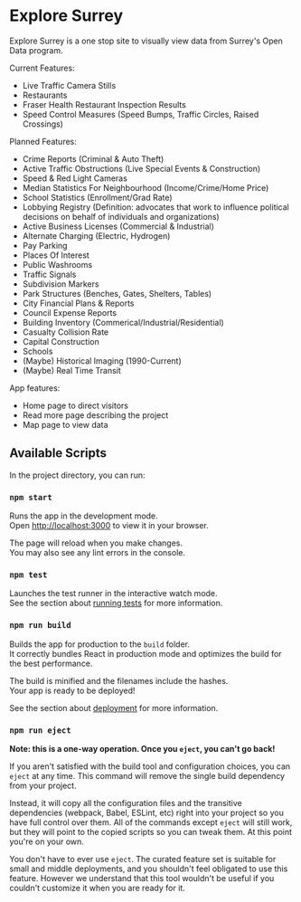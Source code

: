 # Explore Surrey

Explore Surrey is a one stop site to visually view data from Surrey's Open Data program.

Current Features:
- Live Traffic Camera Stills
- Restaurants
- Fraser Health Restaurant Inspection Results
- Speed Control Measures (Speed Bumps, Traffic Circles, Raised Crossings)

Planned Features:
- Crime Reports (Criminal & Auto Theft)
- Active Traffic Obstructions (Live Special Events & Construction)
- Speed & Red Light Cameras 
- Median Statistics For Neighbourhood (Income/Crime/Home Price)
- School Statistics (Enrollment/Grad Rate)
- Lobbying Registry (Definition: advocates that work to influence political decisions on behalf of individuals and organizations)
- Active Business Licenses (Commercial & Industrial)
- Alternate Charging (Electric, Hydrogen)
- Pay Parking
- Places Of Interest
- Public Washrooms
- Traffic Signals
- Subdivision Markers
- Park Structures (Benches, Gates, Shelters, Tables)
- City Financial Plans & Reports
- Council Expense Reports
- Building Inventory (Commerical/Industrial/Residential)
- Casualty Collision Rate
- Capital Construction
- Schools
- (Maybe) Historical Imaging (1990-Current)
- (Maybe) Real Time Transit

App features:
- Home page to direct visitors
- Read more page describing the project
- Map page to view data
## Available Scripts

In the project directory, you can run:

### `npm start`

Runs the app in the development mode.\
Open [http://localhost:3000](http://localhost:3000) to view it in your browser.

The page will reload when you make changes.\
You may also see any lint errors in the console.

### `npm test`

Launches the test runner in the interactive watch mode.\
See the section about [running tests](https://facebook.github.io/create-react-app/docs/running-tests) for more information.

### `npm run build`

Builds the app for production to the `build` folder.\
It correctly bundles React in production mode and optimizes the build for the best performance.

The build is minified and the filenames include the hashes.\
Your app is ready to be deployed!

See the section about [deployment](https://facebook.github.io/create-react-app/docs/deployment) for more information.

### `npm run eject`

**Note: this is a one-way operation. Once you `eject`, you can't go back!**

If you aren't satisfied with the build tool and configuration choices, you can `eject` at any time. This command will remove the single build dependency from your project.

Instead, it will copy all the configuration files and the transitive dependencies (webpack, Babel, ESLint, etc) right into your project so you have full control over them. All of the commands except `eject` will still work, but they will point to the copied scripts so you can tweak them. At this point you're on your own.

You don't have to ever use `eject`. The curated feature set is suitable for small and middle deployments, and you shouldn't feel obligated to use this feature. However we understand that this tool wouldn't be useful if you couldn't customize it when you are ready for it.

